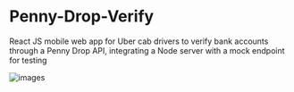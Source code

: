 # Penny-Drop-Verify
React JS mobile web app for Uber cab drivers to verify bank accounts through a Penny Drop API, integrating a Node server with a mock endpoint for testing

![images](https://github.com/punyaslokdutta/Penny-Drop-Verify/assets/13198518/9067ffa7-a371-42c8-bff9-2d964ad3931a)
